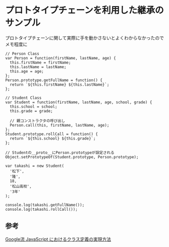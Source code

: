 # プロトタイプチェーンを利用した継承のサンプル

プロトタイプチェーンに関して実際に手を動かさないとよくわからなかったのでメモ程度に

```
// Person Class
var Person = function(firstName, lastName, age) {
  this.firstName = firstName;
  this.lastName = lastName;
  this.age = age;
};
Person.prototype.getFullName = function() {
  return `${this.firstName} ${this.lastName}`;
};

// Student Class
var Student = function(firstName, lastName, age, school, grade) {
  this.school = school;
  this.grade = grade;

  // 親コンストラクタの呼び出し
  Person.call(this, firstName, lastName, age);
};
Student.prototype.rollCall = function() {
  return `${this.school} ${this.grade}`;
};

// Studentの__proto__にPerson.prototypeが設定される
Object.setPrototypeOf(Student.prototype, Person.prototype);

var takashi = new Student(
  '松下',
  '隆',
  18,
  '松山高校',
  '3年'
);

console.log(takashi.getFullName());
console.log(takashi.rollCall());
```

## 参考

[Google流 JavaScript におけるクラス定義の実現方法](https://www.yunabe.jp/docs/javascript_class_in_google.html)
